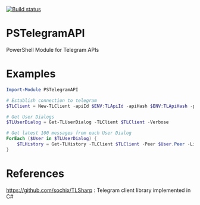 [![Build status](https://mkellerman.visualstudio.com/PSTelegramAPI/_apis/build/status/PSTelegramAPI-CI)](https://mkellerman.visualstudio.com/PSTelegramAPI/_build/latest?definitionId=3)

# PSTelegramAPI

PowerShell Module for Telegram APIs

# Examples

```powershell
Import-Module PSTelegramAPI

# Establish connection to telegram
$TLClient = New-TLClient -apiId $ENV:TLApiId -apiHash $ENV:TLApiHash -phoneNumber $ENV:TLPhoneNumber -Verbose

# Get User Dialogs
$TLUserDialog = Get-TLUserDialog -TLClient $TLClient -Verbose

# Get latest 100 messages from each User Dialog
ForEach ($User in $TLUserDialog) {
    $TLHistory = Get-TLHistory -TLClient $TLClient -Peer $User.Peer -Limit 100 -Verbose
}
```

# References

<https://github.com/sochix/TLSharp> : Telegram client library implemented in C#
